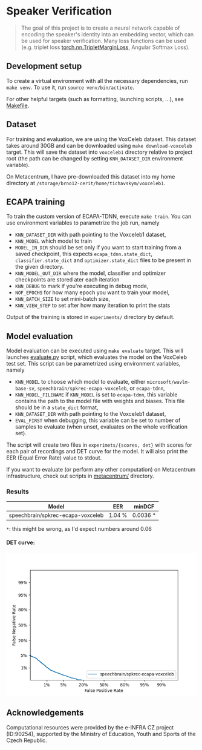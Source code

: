 # Speaker Verification

> The goal of this project is to create a neural network capable of encoding the speaker's identity into 
an embedding vector, which can be used for speaker verification. Many loss functions can be used (e.g. triplet loss 
[torch.nn.TripletMarginLoss](https://pytorch.org/docs/stable/generated/torch.nn.TripletMarginLoss.html),
Angular Softmax Loss).

## Development setup

To create a virtual environment with all the necessary dependencies, run `make venv`. To use it,
run `source venv/bin/activate`.

For other helpful targets (such as formatting, launching scripts, ...), see [Makefile](Makefile).

## Dataset

For training and evaluation, we are using the VoxCeleb dataset. This dataset takes around 30GB and can be downloaded
using `make download-voxceleb` target. This will save the dataset into `voxceleb1` directory relative
to project root (the path can be changed by setting `KNN_DATASET_DIR` environment variable).

On Metacentrum, I have pre-downloaded this dataset into my home directory at
`/storage/brno12-cerit/home/tichavskym/voxceleb1`.

## ECAPA training

To train the custom version of ECAPA-TDNN, execute `make train`. You can use environment variables to parametrize
the job run, namely

- `KNN_DATASET_DIR` with path pointing to the Voxceleb1 dataset,
- `KNN_MODEL` which model to train
- `MODEL_IN_DIR` should be set only if you want to start training from a saved checkpoint, this expects
  `ecapa_tdnn.state_dict`, `classifier.state_dict` and `optimizer.state_dict` files to be present in the given
  directory.
- `KNN_MODEL_OUT_DIR` where the model, classifier and optimizer checkpoints are stored ater each iteration
- `KNN_DEBUG` to mark if you're executing in debug mode,
- `NOF_EPOCHS` for how many epoch you want to train your model,
- `KNN_BATCH_SIZE` to set mini-batch size,
- `KNN_VIEW_STEP` to set after how many iteration to print the stats

Output of the training is stored in `experiments/` directory by default.

## Model evaluation

Model evaluation can be executed using `make evaluate` target. This will launches [evaluate.py](evaluate.py) script,
which evaluates the model on the VoxCeleb test set. This script can be parametrized using environment variables, namely

- `KNN_MODEL` to choose which model to evaluate, either `microsoft/wavlm-base-sv`, `speechbrain/spkrec-ecapa-voxceleb`,
    or `ecapa-tdnn`,
- `KNN_MODEL_FILENAME` if `KNN_MODEL` is set to `ecapa-tdnn`, this variable contains the path to the model file with
    weights and biases. This file should be in a `state_dict` format,
- `KNN_DATASET_DIR` with path pointing to the Voxceleb1 dataset,
- `EVAL_FIRST` when debugging, this variable can be set to number of samples to evaluate (when unset,
    evaluates on the whole verification set).

The script will create two files in `experimets/{scores, det}` with scores for each pair of recordings and DET 
curve for the model. It will also print the EER (Equal Error Rate) value to stdout.

If you want to evaluate (or perform any other computation) on Metacentrum infrastructure, check out scripts 
in [metacentrum/](metacentrum/) directory.

### Results

| Model                             | EER    | minDCF   |
|-----------------------------------|--------|----------|
| speechbrain/spkrec-ecapa-voxceleb | 1.04 % | 0.0036 * |

`*`: this might be wrong, as I'd expect numbers around 0.06

#### DET curve:

![speechbrain/spkrec-ecapa-voxceleb](docs/speechbrain-spkrec-ecapa-voxceleb-det.png)

## Acknowledgements

Computational resources were provided by the e-INFRA CZ project (ID:90254),
supported by the Ministry of Education, Youth and Sports of the Czech Republic.
